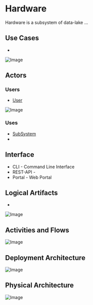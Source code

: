 # Hardware

Hardware is a subsystem of data-lake ...

## Use Cases

* 

![Image](./Solution/Hardware/UseCases.png)

## Actors

### Users 

* [User](User)

![Image](./Solution/Hardware/UserInteraction.png)

### Uses

* [SubSystem](./Solution/Hardware/SubSystem-Hardware.md)
* 

## Interface

* CLI - Command Line Interface
* REST-API - 
* Portal - Web Portal

## Logical Artifacts

*

![Image](./Solution/Hardware/Logical.png)

## Activities and Flows 

![Image](./Solution/Hardware/Process.png)

## Deployment Architecture

![Image](./Solution/Hardware/Deployment.png)

## Physical Architecture

![Image](./Solution/Hardware/Physical.png)


